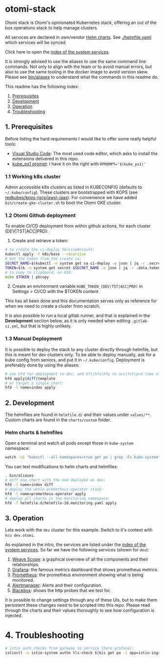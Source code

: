 # otomi-stack

Otomi stack is Otomi's opinionated Kubernetes stack, offering an out of the box operations stack to help manage clusters.

All services are declared in own/vendor [Helm charts](https://helm.sh). See [./helmfile.yaml](./helmfile.yaml) which services will be synced.

Click here to open the [index of the system services](https://index-dev.k8s.otomi.cloud).

It is strongly advised to use the aliases to use the same command line commands. Not only to align with the team or to avoid manual errors, but also to use the same tooling in the docker image to avoid version skew. Please see [bin/aliases](bin/aliases) to understand what the commands in this readme do.

This readme has the following index:

1. [Prerequisites](#1-prerequisites)
2. [Development](#2-development)
3. [Operation](#3-operation)
4. [Troubleshooting](#4-troubleshooting)

## 1. Prerequisites

Before listing the hard requirements I would like to offer some really helpful tools:

- [Visual Studio Code](https://code.visualstudio.com): The most used code editor, which asks to install the extensions delivered in this repo.
- [kube_ps1 prompt](https://github.com/jonmosco/kube-ps1): I have it on the right with `RPROMPT='$(kube_ps1)'`

### 1.1 Working k8s cluster

Admin accessible k8s clusters as listed in KUBECONFIG (defaults to `~/.kube/config`). These clusters are bootstrapped with KOPS (see [redkubes/kops-(gcp|aws)-iaas](https://github.com/redkubes/kops-gce-iaas)).
For convenience we have added `bin/create-gke-cluster.sh` to boot the Otomi GKE cluster.

### 1.2 Otomi Github deployment

To enable CI/CD deployment from within github actions, for each cluster (DEV|TST|ACC|PRD):

1. Create and retrieve a token:

```bash
# to create the ci-deploy ServiceAccount:
kubectl apply -f k8s/base --recursive
# Get the token from the create sa:
SECRET_NAME=$(kubectl -n system get sa ci-deploy -o json | jq -r .secrets[].name)
TOKEN=$(k -n system get secret $SECRET_NAME -o json | jq -r .data.token)
# to copy to clipboard, on OSX:
echo $TOKEN | pbcopy
```

2. Create an environment variable `KUBE_TOKEN_(DEV|TST|ACC|PRD)` in Settings > CI/CD with the \$TOKEN content

This has all been done and this documentation serves only as reference for when we need to create a cluster from scratch.

It is also possible to run a local gitlab runner, and that is explained in the **Development** section below, as it is only needed when editing `.gitlab-ci.yml`, but that is highly unlikely.

### 1.3 Manual Deployment

It is possible to deploy the stack to any cluster directly through helmfile, but this is meant for dev clusters only.
To be able to deploy manually, ask for a kube config from seniors, and put it in `~/.kube/config`.
Deployment is preferably done by using the aliases:

```bash
# use hfd for deployment to dev, and hft|hfa|hfp to acc|tst|prd (see aliases!)
hfd apply|diff|template
# or target a single chart:
hfd -l name=index apply
```

## 2. Development

The helmfiles are found in `helmfile.d/` and their values under `values/**`.
Custom charts are found in the `charts/custom` folder.

### Helm charts & helmfiles

Open a terminal and watch all pods except those in `kube-system` namespace:

```bash
watch -n1 "kubectl --all-namespaces=true get po | grep -Fv kube-system"
```

You can test modifications to helm charts and helmfiles:

```bash
. bin/aliases
# diff one chart with the one deployed on dev:
hfd -l name=index diff
# deploy the whole prometheus-operator stack:
hfd -l name=prometheus-operator apply
# deploy all charts in the monitoring namespace:
hfd -f helmfile.d/helmfile-10.monitoring.yaml apply
```

## 3. Operation

Lets work with the `dev` cluster for this example. Switch to it's context with `kcu dev.otomi`.

As explained in the intro, the services are listed under the [index of the system services](https://index-dev.k8s.otomi.cloud).
So far we have the following services (shown for `dev`):

1. [Weave Scope](https://weave-dev.k8s.otomi.cloud): a graphical overview of all the components and their relationships.
2. [Grafana](https://grafana-dev.k8s.otomi.cloud): the famous metrics dashboard that shows prometheus metrics.
3. [Prometheus](https://prom-dev.k8s.otomi.cloud/targets): the prometheus environment showing what is being monitored.
4. [Alertmanager](https://alerts-dev.k8s.otomi.cloud/): Alerts and their configuration.
5. [Blackbox](https://blackbox-dev.k8s.otomi.cloud): shows the http probes that we test for.

It is possible to change settings through any of these UIs, but to make them persistent these changes need to be scripted into this repo. Please read through the charts and their values thoroughly to see how configuration is injected.

# 4. Troubleshooting

```bash
# istio auth checks from gateway to service (here grafana):
istioctl -n istio-system authn tls-check $(kis get po -l app=istio-ingressgateway | tail -n1| awk '{print $1}') prometheus-operator-grafana.monitoring.svc.cluster.local
```
